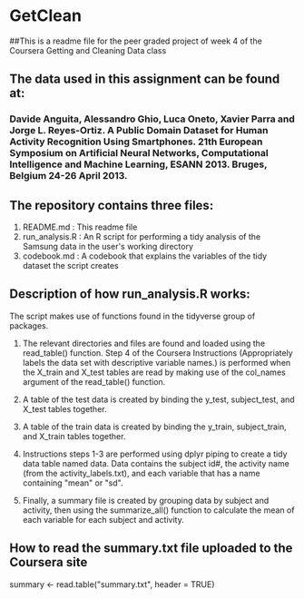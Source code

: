 # GetClean
##This is a readme file for the peer graded project of week 4 of the Coursera Getting and Cleaning Data class

## The data used in this assignment can be found at:
### Davide Anguita, Alessandro Ghio, Luca Oneto, Xavier Parra and Jorge L. Reyes-Ortiz. A Public Domain Dataset for Human Activity Recognition Using Smartphones. 21th European Symposium on Artificial Neural Networks, Computational Intelligence and Machine Learning, ESANN 2013. Bruges, Belgium 24-26 April 2013.

## The repository contains three files:
1. README.md : This readme file
2. run_analysis.R : An R script for performing a tidy analysis of the Samsung data in the user's working directory
3. codebook.md : A codebook that explains the variables of the tidy dataset the script creates

## Description of how run_analysis.R works:

The script makes use of functions found in the tidyverse group of packages.

1. The relevant directories and files are found and loaded using the read_table() function. Step 4 of the Coursera Instructions (Appropriately labels the data set with descriptive variable names.) is performed when the X_train and X_test tables are read by making use of the col_names argument of the read_table() function.

2. A table of the test data is created by binding the y_test, subject_test, and X_test tables together.
3. A table of the train data is created by binding the y_train, subject_train, and X_train tables together.

4. Instructions steps 1-3 are performed using dplyr piping to create a tidy data table named data. Data contains the subject id#, the activity name (from the activity_labels.txt), and each variable that has a name containing "mean" or "sd".

5. Finally, a summary file is created by grouping data by subject and activity, then using the summarize_all() function to calculate the mean of each variable for each subject and activity.

## How to read the summary.txt file uploaded to the Coursera site

summary <- read.table("summary.txt", header = TRUE)
